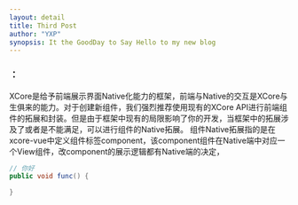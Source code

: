 ```yaml
---
layout: detail
title: Third Post
author: "YXP"
synopsis: It the GoodDay to Say Hello to my new blog
---
```

### ：
XCore是给予前端展示界面Native化能力的框架，前端与Native的交互是XCore与生俱来的能力。对于创建新组件，我们强烈推荐使用现有的XCore API进行前端组件的拓展和封装。但是由于框架中现有的局限影响了你的开发，当框架中的拓展涉及了或者是不能满足，可以进行组件的Native拓展。
组件Native拓展指的是在xcore-vue中定义组件标签component，该component组件在Native端中对应一个View组件，改component的展示逻辑都有Native端的决定，

``` java
// 你好
public void func() {

}
```
